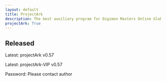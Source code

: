 ```yaml
---
layout: default
title: ProjectArk
description: The best auxiliary program for Digimon Masters Online Global
projectArk: True
---
```

<h2>Released</h2>
<p>Latest: <a style="text-decoration:none;" href="/projectArk/download/projectArk_free.exe">projectArk v0.57</a></p>
<p>Latest: <a style="text-decoration:none;" href="/projectArk/download/projectArk.exe">projectArk-VIP v0.57</a></p>
<p>Password: Please contact author</p>